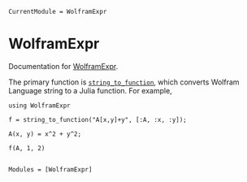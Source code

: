 ```@meta
CurrentModule = WolframExpr
```

# WolframExpr

Documentation for [WolframExpr](https://github.com/musoke/WolframExpr.jl).


The primary function is [`string_to_function`](@ref), which converts Wolfram Language string to a Julia function.
For example,

```@repl
using WolframExpr

f = string_to_function("A[x,y]+y", [:A, :x, :y]);

A(x, y) = x^2 + y^2;

f(A, 1, 2)
```

```@index
```

```@autodocs
Modules = [WolframExpr]
```
